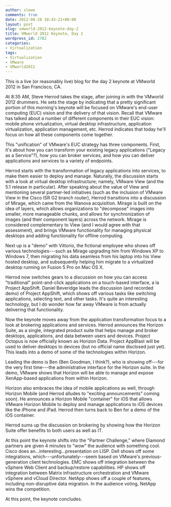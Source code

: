 ```yaml
---
author: slowe
comments: true
date: 2012-08-28 10:43:21+00:00
layout: post
slug: vmworld-2012-keynote-day-2
title: VMworld 2012 Keynote, Day 2
wordpress_id: 2782
categories:
- Virtualization
tags:
- Virtualization
- VMware
- VMworld2012
---
```


This is a live (or reasonably live) blog for the day 2 keynote at VMworld 2012 in San Francisco, CA.

At 8:35 AM, Steve Herrod takes the stage, after joining in with the VMworld 2012 drummers. He sets the stage by indicating that a pretty significant portion of this morning's keynote will be focused on VMware's end-user computing (EUC) vision and the delivery of that vision. Recall that VMware has talked about a number of different components in their EUC vision: mobile phone virtualization, virtual desktop infrastructure, application virtualization, application management, etc. Herrod indicates that today he'll focus on how all these components come together.

This "unification" of VMware's EUC strategy has three components. First, it's about how you can transform your existing legacy applications ("Legacy as a Service"?), how you can broker services, and how you can deliver applications and services to a variety of endpoints.

Herrod starts with the transformation of legacy applications into services, to make them easier to deploy and manage. Naturally, the discussion starts with a look at virtual desktop infrastructure; namely, VMware View (and the 5.1 release in particular). After speaking about the value of View and mentioning several partner-led initiatives (such as the inclusion of VMware View in the Cisco ISR G2 branch router), Herrod transitions into a discussion of Mirage, which came from the Wanova acquisition. Mirage is built on the idea of layers, which allows organizations to "decompose" images into smaller, more manageable chunks, and allows for synchronization of images (and their component layers) across the network. Mirage is considered complementary to View (and I would agree with that assessment), and brings VMware functionality for managing physical desktops and adding functionality for offline computing.

Next up is a "demo" with Vittorio, the fictional employee who shows off various technologies---such as Mirage upgrading him from Windows XP to Windows 7, then migrating his data seamless from his laptop into his View hosted desktop, and subsequently helping him migrate to a virtualized desktop running on Fusion 5 Pro on Mac OS X.

Herrod now switches gears to a discussion on how you can access "traditional" point-and-click applications on a touch-based interface, a la Project AppShift. Daniel Beveridge leads the discussion (and recorded demo) of Project AppShift, which shows off various tasks like switching applications, selecting text, and other tasks. It's quite an interesting technology, but I do wonder how far away VMware is from actually delivering that functionality.

Now the keynote moves away from the application transformation focus to a look at brokering applications and services. Herrod announces the Horizon Suite, as a single, integrated product suite that helps manage and broker desktops, applications, and data between users and devices. Project Octopus is now officially known as Horizon Data. Project AppBlast will be used to deliver desktops to devices (but no official name disclosed just yet). This leads into a demo of some of the technologies within Horizon.

Leading the demo is Ben (Ben Goodman, I think?), who is showing off---for the very first time---the administrative interface for the Horizon suite. In the demo, VMware shows that Horizon will be able to manage and expose XenApp-based applications from within Horizon.

Horizon also embraces the idea of mobile applications as well, through Horizon Mobile (and Herrod alludes to "exciting announcements" coming soon). He announces a Horizon Mobile "container" for iOS that allows VMware Horizon Mobile to deploy and manage applications to iOS devices like the iPhone and iPad. Herrod then turns back to Ben for a demo of the iOS container.

Herrod sums up the discussion on brokering by showing how the Horizon Suite offer benefits to both users as well as IT.

At this point the keynote shifts into the "Partner Challenge," where Diamond partners are given 4 minutes to "wow" the audience with something cool. Cisco does an...interesting...presentation on LISP. Dell shows off some integrations, which---unfortunately---seem based on VMware's previous-generation client technologies. EMC shows off integration between the vSphere Web Client and backup/restore capabilities. HP shows off integration between Matrix infrastructure orchestration and VMware vSphere and vCloud Director. NetApp shows off a couple of features, including non-disruptive data migration. In the audience voting, NetApp wins the competition.

At this point, the keynote concludes.
